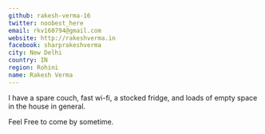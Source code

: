 ```yaml
---
github: rakesh-verma-16
twitter: noobest_here
email: rkv160794@gmail.com
website: http://rakeshverma.in
facebook: sharprakeshverma
city: New Delhi
country: IN
region: Rohini
name: Rakesh Verma
---
```


I have a spare couch, fast wi-fi, a stocked fridge, and loads of empty space in the house in general.

Feel Free to come by sometime.
